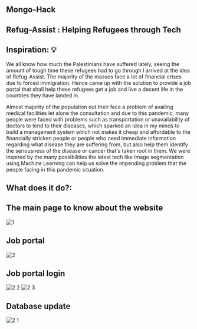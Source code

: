 ## Mongo-Hack

## Refug-Assist : Helping Refugees through Tech

## Inspiration: 💡
We all know how much the Palestinians have suffered lately, seeing the amount of tough time these refugees had to go through I arrived at the idea of Refug-Assist. The majority of the masses face a lot of financial crises due to forced immigration. Hence came up with the solution to provide a job portal that shall help these refugees get a job and live a decent life in the countries they have landed in.

Almost majority of the population out their face a problem of availing medical facilities let alone the consultation and due to this pandemic, many people were faced with problems such as transportation or unavailability of doctors to tend to their diseases, which sparked an idea in my minds to build a management system which not makes it cheap and affordable to the financially stricken people or people who need immediate information regarding what disease they are suffering from, but also help them identify the seriousness of the disease or cancer that's taken root in them. We were inspired by the many possibilities the latest tech like Image segmentation using Machine Learning can help us solve the impending problem that the people facing in this pandemic situation.

## What does it do?:
 ## The main page to know about the website
 ![1](https://user-images.githubusercontent.com/72274851/149296514-0ef77e02-366c-4c4d-a5c4-388f45feeafc.jpg)
 ## Job portal
 ![2](https://user-images.githubusercontent.com/72274851/149296779-fc8939bc-bb1e-49e8-8274-b0e919710280.jpg)
 ## Job portal login
 ![2 2](https://user-images.githubusercontent.com/72274851/149296897-89d96934-f8fb-4342-a7bc-a09b0f23757c.jpg)
![2 3](https://user-images.githubusercontent.com/72274851/149296907-96336dd0-54a9-4f1a-b0cf-4049cb9d2a7e.jpg)
## Database update
![2 1](https://user-images.githubusercontent.com/72274851/149296915-2aa21df9-10bb-4fe1-be30-76b905ca38bc.jpg)
